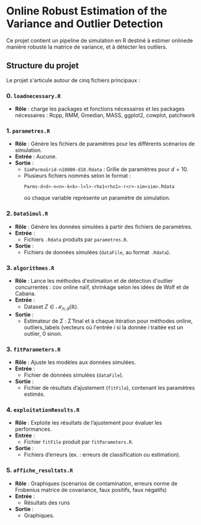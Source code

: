 # Online Robust Estimation of the Variance and Outlier Detection



Ce projet contient un pipeline de simulation en R destiné à estimer onlinede manière robuste la matrice de variance, et à détecter les outliers.

## Structure du projet

Le projet s'articule autour de cinq fichiers principaux :

### 0. `loadnecessary.R`

- **Rôle** : charge les packages et fonctions nécessaires et les packages nécessaires : Rcpp, RMM, Gmedian, MASS, ggplot2, cowplot, patchwork

### 1. `parametres.R`

- **Rôle** : Génère les fichiers de paramètres pour les différents scénarios de simulation.
- **Entrée** : Aucune.
- **Sortie** :
  - `SimParmsGrid-n10000-d10.Rdata` : Grille de paramètres pour $d = 10$.
  - Plusieurs fichiers nommés selon le format :
    ```
    Parms-d<d>-n<n>-k<k>-l<l>-rho1<rho1>-r<r>-sim<sim>.Rdata
    ```
    où chaque variable représente un paramètre de simulation.

### 2. `DataSimul.R`

- **Rôle** : Génère les données simulées à partir des fichiers de paramètres.
- **Entrée** :
  - Fichiers `.Rdata` produits par `parametres.R`.
- **Sortie** :
  - Fichiers de données simulées (`dataFile`, au format `.Rdata`).

### 3. `algorithmes.R`

- **Rôle** : Lance les méthodes d'estimation et de détection d'outlier concurrentes : cov online naïf, shrinkage selon les idées de Wolf et de Cabana.
- **Entrée** :
  - Dataset $Z \in \mathcal{M}_{n,d}(\mathbb{R})$.
- **Sortie** :
  - Estimateur de $\Sigma$ : $\widehat{\Sigma}$ final et à chaque itération pour méthodes online, outliers_labels (vecteurs où l'entrée $i$ si la donnée $i$ traitée est un outlier, $0$ sinon.

### 3. `fitParameters.R`

- **Rôle** : Ajuste les modèles aux données simulées.
- **Entrée** :
  - Fichier de données simulées (`dataFile`).
- **Sortie** :
  - Fichier de résultats d’ajustement (`fitFile`), contenant les paramètres estimés.

### 4. `exploitationResults.R`

- **Rôle** : Exploite les résultats de l’ajustement pour évaluer les performances.
- **Entrée** :
  - Fichier `fitFile` produit par `fitParameters.R`.
- **Sortie** :
  - Fichiers d’erreurs (ex. : erreurs de classification ou estimation).

  
### 5. `affiche_resultats.R`

- **Rôle** : Graphiques (scénarios de contamination, erreurs norme de Frobenius matrice de covariance, faux positifs, faux négatifs)
- **Entrée** :
  - Résultats des runs 
- **Sortie** :
  - Graphiques.
  
